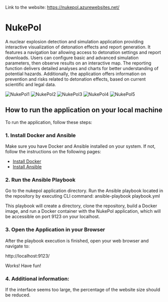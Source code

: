 Link to the website: https://nukepol.azurewebsites.net/

# NukePol
A nuclear explosion detection and simulation application providing interactive visualization of detonation effects and report generation. It features a navigation bar allowing access to detonation settings and report downloads. Users can configure basic and advanced simulation parameters, then observe results on an interactive map. The reporting function delivers detailed analyses and charts for better understanding of potential hazards. Additionally, the application offers information on prevention and risks related to detonation effects, based on current scientific and legal data.

![NukePol1](https://github.com/HubertZgola/NukePol/assets/99662754/2fc9ab19-0aca-4ac0-a1a5-adf9ba6beb4d)
![NukePol2](https://github.com/HubertZgola/NukePol/assets/99662754/ff2396cc-b5ec-4d4d-82f3-558cd0b54a2c)
![NukePol3](https://github.com/HubertZgola/NukePol/assets/99662754/63aff087-d77b-4f52-a4df-a4247960a5c1)
![NukePol4](https://github.com/HubertZgola/NukePol/assets/99662754/1171433a-a13c-42b8-8515-4c371d00054a)
![NukePol5](https://github.com/HubertZgola/NukePol/assets/99662754/964176ad-dfe5-4c9c-bdb7-d5d378218351)

## How to run the application on your local machine

To run the application, follow these steps:

### 1. Install Docker and Ansible

Make sure you have Docker and Ansible installed on your system. If not, follow the instructions on the following pages:

- [Install Docker](https://docs.docker.com/get-docker/)
- [Install Ansible](https://docs.ansible.com/ansible/latest/installation_guide/intro_installation.html)

### 2. Run the Ansible Playbook

Go to the nukepol application directory.
Run the Ansible playbook located in the repository by executing CLI command:
ansible-playbook playbook.yml

This playbook will create a directory, clone the repository, build a Docker image, and run a Docker container with the NukePol application, which will be accessible on port 9123 on your localhost.

### 3. Open the Application in your Browser

After the playbook execution is finished, open your web browser and navigate to:

http://localhost:9123/

Works! Have fun!

### 4. Additional information:

If the interface seems too large, the percentage of the website size should be reduced.

